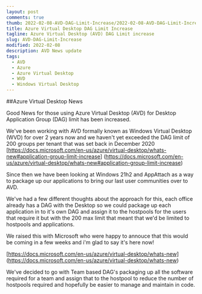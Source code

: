 ```yaml
---
layout: post
comments: true
thumb: 2022-02-08-AVD-DAG-Limit-Increase/2022-02-08-AVD-DAG-Limit-Increase.png
title: Azure Virtual Desktop DAG Limit Increase
tagline: Azure Virtual Desktop (AVD) DAG Limit increase
slug: AVD-DAG-Limit-Increase
modified: 2022-02-08
description: AVD News update
tags:
  - AVD
  - Azure
  - Azure Virtual Desktop
  - WVD
  - Windows Virtual Desktop
---
```

##Azure Virtual Desktop News

Good News for those using Azure Virtual Desktop (AVD) for Desktop Application Group (DAG) limit has been increased. 

We've been working with AVD formally known as Windows Virtual Desktop (WVD) for over 2 years now and we haven't yet exceeded the DAG limit of 200 groups per tenant that was set back in December 2020 [https://docs.microsoft.com/en-us/azure/virtual-desktop/whats-new#application-group-limit-increase] (https://docs.microsoft.com/en-us/azure/virtual-desktop/whats-new#application-group-limit-increase)

Since then we have been looking at Windows 21h2 and AppAttach as a way to package up our applications to bring our last user communities over to AVD. 

We've had a few different thoughts about the approach for this, each office already has a DAG with the Desktop so we could package up each application in to it's own DAG and assign it to the hostpools for the users that require it but with the 200 max limit that meant that we'd be limited to hostpools and applications. 

We raised this with Microsoft who were happy to annouce that this would be coming in a few weeks and i'm glad to say it's here now! 

[https://docs.microsoft.com/en-us/azure/virtual-desktop/whats-new] (https://docs.microsoft.com/en-us/azure/virtual-desktop/whats-new)

We've decided to go with Team based DAG's packaging up all the software required for a team and assign that to the hostpool to reduce the number of hostpools required and hopefully be easier to manage and maintain in code. 